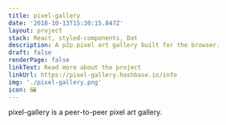 ```yaml
---
title: pixel-gallery
date: '2018-10-13T15:30:15.847Z'
layout: project
stack: React, styled-components, Dat
description: A p2p pixel art gallery built for the browser.
draft: false
renderPage: false
linkText: Read more about the project
linkUrl: https://pixel-gallery.hashbase.io/info
img: './pixel-gallery.png'
icon: 🖼
---
```


pixel-gallery is a peer-to-peer pixel art gallery.
